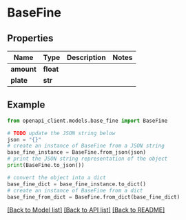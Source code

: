 # BaseFine


## Properties

Name | Type | Description | Notes
------------ | ------------- | ------------- | -------------
**amount** | **float** |  | 
**plate** | **str** |  | 

## Example

```python
from openapi_client.models.base_fine import BaseFine

# TODO update the JSON string below
json = "{}"
# create an instance of BaseFine from a JSON string
base_fine_instance = BaseFine.from_json(json)
# print the JSON string representation of the object
print(BaseFine.to_json())

# convert the object into a dict
base_fine_dict = base_fine_instance.to_dict()
# create an instance of BaseFine from a dict
base_fine_from_dict = BaseFine.from_dict(base_fine_dict)
```
[[Back to Model list]](../README.md#documentation-for-models) [[Back to API list]](../README.md#documentation-for-api-endpoints) [[Back to README]](../README.md)



